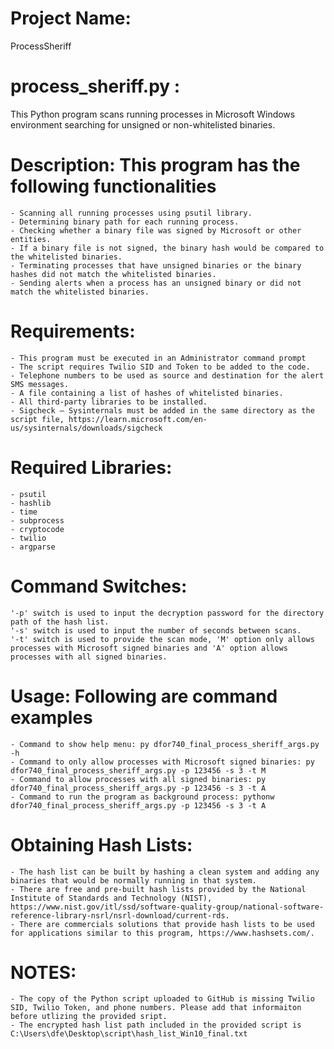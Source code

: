 # Project Name: 
ProcessSheriff

# process_sheriff.py : 
This Python program scans running processes in Microsoft Windows environment searching for unsigned or non-whitelisted binaries.

# Description: This program has the following functionalities
	- Scanning all running processes using psutil library. 
	- Determining binary path for each running process.
	- Checking whether a binary file was signed by Microsoft or other entities.
	- If a binary file is not signed, the binary hash would be compared to the whitelisted binaries. 
	- Terminating processes that have unsigned binaries or the binary hashes did not match the whitelisted binaries.
	- Sending alerts when a process has an unsigned binary or did not match the whitelisted binaries.

# Requirements: 
	- This program must be executed in an Administrator command prompt
	- The script requires Twilio SID and Token to be added to the code. 
	- Telephone numbers to be used as source and destination for the alert SMS messages. 
	- A file containing a list of hashes of whitelisted binaries. 
	- All third-party libraries to be installed. 
	- Sigcheck – Sysinternals must be added in the same directory as the script file, https://learn.microsoft.com/en-us/sysinternals/downloads/sigcheck 
	
# Required Libraries: 
	- psutil  
	- hashlib
	- time 
	- subprocess
	- cryptocode
	- twilio
	- argparse
	
# Command Switches: 
	'-p' switch is used to input the decryption password for the directory path of the hash list.
	'-s' switch is used to input the number of seconds between scans. 
	'-t' switch is used to provide the scan mode, 'M' option only allows processes with Microsoft signed binaries and 'A' option allows processes with all signed binaries.
	
# Usage: Following are command examples
	- Command to show help menu: py dfor740_final_process_sheriff_args.py -h 
	- Command to only allow processes with Microsoft signed binaries: py dfor740_final_process_sheriff_args.py -p 123456 -s 3 -t M
	- Command to allow processes with all signed binaries: py dfor740_final_process_sheriff_args.py -p 123456 -s 3 -t A
	- Command to run the program as background process: pythonw dfor740_final_process_sheriff_args.py -p 123456 -s 3 -t A

# Obtaining Hash Lists:
	- The hash list can be built by hashing a clean system and adding any binaries that would be normally running in that system. 
	- There are free and pre-built hash lists provided by the National Institute of Standards and Technology (NIST), https://www.nist.gov/itl/ssd/software-quality-group/national-software-reference-library-nsrl/nsrl-download/current-rds.
	- There are commercials solutions that provide hash lists to be used for applications similar to this program, https://www.hashsets.com/.

# NOTES: 
	- The copy of the Python script uploaded to GitHub is missing Twilio SID, Twilio Token, and phone numbers. Please add that informaiton before utlizing the provided sript. 
	- The encrypted hash list path included in the provided script is C:\Users\dfe\Desktop\script\hash_list_Win10_final.txt
